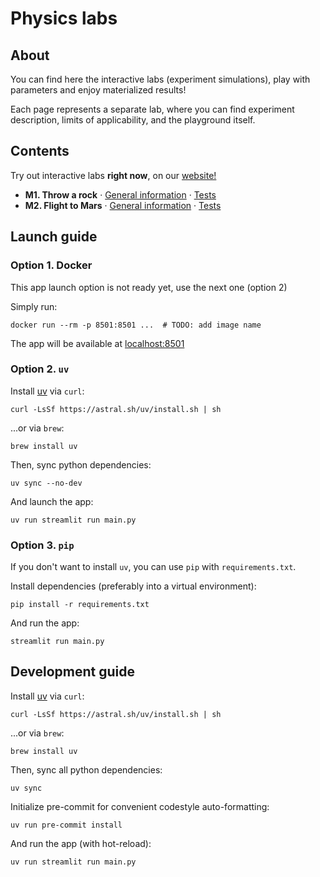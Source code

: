 # Physics labs

## About

You can find here the interactive labs (experiment simulations), play with parameters and enjoy materialized results!

Each page represents a separate lab, where you can find experiment description, limits of applicability, and the
playground itself.


## Contents

Try out interactive labs **right now**, on our [website!](https://hsse-physics-labs.streamlit.app/)

- **M1. Throw a rock** · [General information](labs/throw_a_rock) · [Tests](tests/throw_a_rock)
- **M2. Flight to Mars** · [General information](labs/flight_to_mars) · [Tests](tests/flight_to_mars)


## Launch guide

### Option 1. Docker

This app launch option is not ready yet, use the next one (option 2)

Simply run:

```shell
docker run --rm -p 8501:8501 ...  # TODO: add image name
```

The app will be available at [localhost:8501](http://localhost:8501)

### Option 2. `uv`

Install [uv](https://docs.astral.sh/uv/) via `curl`:

```shell
curl -LsSf https://astral.sh/uv/install.sh | sh
```

...or via `brew`:

```shell
brew install uv
```

Then, sync python dependencies:

```shell
uv sync --no-dev
```

And launch the app:

```shell
uv run streamlit run main.py
```

### Option 3. `pip`

If you don't want to install `uv`, you can use `pip` with `requirements.txt`.

Install dependencies (preferably into a virtual environment):

```shell
pip install -r requirements.txt
```

And run the app:

```shell
streamlit run main.py
```


## Development guide

Install [uv](https://docs.astral.sh/uv/) via `curl`:

```shell
curl -LsSf https://astral.sh/uv/install.sh | sh
```

...or via `brew`:

```shell
brew install uv
```

Then, sync all python dependencies:
```shell
uv sync
```

Initialize pre-commit for convenient codestyle auto-formatting:

```shell
uv run pre-commit install
```

And run the app (with hot-reload):

```shell
uv run streamlit run main.py
```
